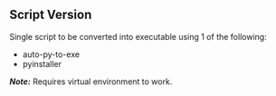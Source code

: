 ## Script Version

Single script to be converted into executable using 1 of the following:

- auto-py-to-exe
- pyinstaller

***Note:*** Requires virtual environment to work.
